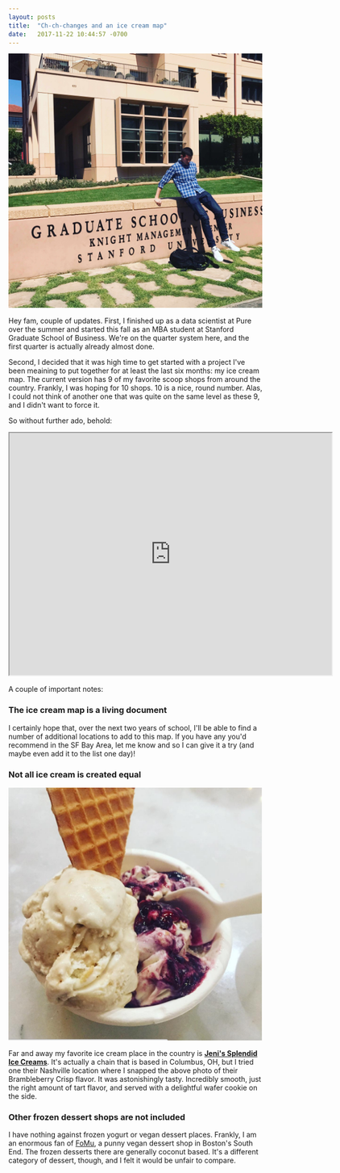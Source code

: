 ```yaml
---
layout: posts
title:  "Ch-ch-changes and an ice cream map"
date:   2017-11-22 10:44:57 -0700
---
```


<img class='small-inline-image' src='/assets/ch-ch-changes/gsb.jpg'/>

Hey fam, couple of updates. First, I finished up as a data scientist at Pure over the summer and started this fall as an MBA student at Stanford Graduate School of Business. We're on the quarter system here, and the first quarter is actually already almost done. <!--more-->

Second, I decided that it was high time to get started with a project I've been meaining to put together for at least the last six months: my ice cream map. The current version has 9 of my favorite scoop shops from around the country. Frankly, I was hoping for 10 shops. 10 is a nice, round number. Alas, I could not think of another one that was quite on the same level as these 9, and I didn't want to force it.

So without further ado, behold:

<iframe src="https://www.google.com/maps/d/embed?mid=1LFThFkpfbs1kYSGfQ2TCXa7L1S8&hl=en" width="640" height="480"></iframe>

A couple of important notes:

### The ice cream map is a living document

I certainly hope that, over the next two years of school, I'll be able to find a number of additional locations to add to this map. If you have any you'd recommend in the SF Bay Area, let me know and so I can give it a try (and maybe even add it to the list one day)!

### Not all ice cream is created equal

<img class='small-inline-image' src='/assets/ch-ch-changes/jenis.png'/>

Far and away my favorite ice cream place in the country is [**Jeni's Splendid Ice Creams**](https://jenis.com/scoop-shops/12-south/). It's actually a chain that is based in Columbus, OH, but I tried one their Nashville location where I snapped the above photo of their Brambleberry Crisp flavor. It was astonishingly tasty. Incredibly smooth, just the right amount of tart flavor, and served with a delightful wafer cookie on the side. 

### Other frozen dessert shops are not included

I have nothing against frozen yogurt or vegan dessert places. Frankly, I am an enormous fan of [FoMu](http://www.fomuicecream.com/), a punny vegan dessert shop in Boston's South End. The frozen desserts there are generally coconut based. It's a different category of dessert, though, and I felt it would be unfair to compare.